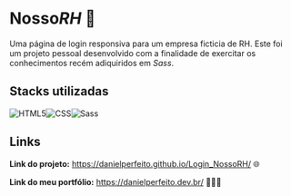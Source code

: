 
# Nosso*RH* 🤝

Uma página de login responsiva para um empresa ficticia de RH. Este foi um projeto pessoal desenvolvido com a finalidade de exercitar os conhecimentos recém adiquiridos em *Sass*.


## Stacks utilizadas


![HTML5](https://img.shields.io/badge/HTML5-E34F26?style=for-the-badge&logo=html5&logoColor=white)![CSS](https://img.shields.io/badge/CSS3-1572B6?style=for-the-badge&logo=css3&logoColor=white)![Sass](https://img.shields.io/badge/Sass-000?style=for-the-badge&logo=sass)








## Links

**Link do projeto:** https://danielperfeito.github.io/Login_NossoRH/ 🌐

**Link do meu portfólio:** https://danielperfeito.dev.br/ 👨🏻‍💻